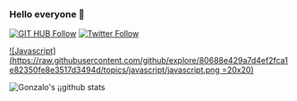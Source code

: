 ### Hello everyone 👋

[![GIT HUB Follow](https://img.shields.io/github/followers/gnieto11?label=1&style=social)](https://github.com/gnieto11)
[![Twitter Follow](https://img.shields.io/twitter/follow/gonzalonietot?style=social)](https://twitter.com/gonzalonietot)


[![Javascript](https://raw.githubusercontent.com/github/explore/80688e429a7d4ef2fca1e82350fe8e3517d3494d/topics/javascript/javascript.png =20x20)](https://twitter.com/gonzalonietot)


![Gonzalo's ¡¡github stats](https://github-readme-stats.vercel.app/api?username=gnieto11&show_icons=true&theme=highcontrast)

